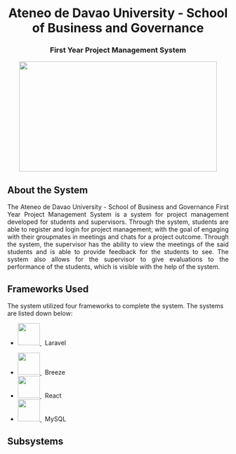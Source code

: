 <h1 align="center">
  <br>
	Ateneo de Davao University - School of Business and Governance
</h1>

<h3 align="center">
	First Year Project Management System
  <br>
</h3>

<div align="center">
	<a href="http://sbg.addu.edu.ph">
		<img src="http://sbg.addu.edu.ph/wp-content/uploads/2020/06/download_sbg_ADDU_logo_condensed_fullcolor.jpg" width="450" height="250">
	</a>
</div>

## About the System

<div align="justify">
	The Ateneo de Davao University - School of Business and Governance First Year Project Management System is a system for project management developed for students and supervisors. Through the system, students are able to register and login for project management; with the goal of engaging with their groupmates in meetings and chats for a project outcome. Through the system, the supervisor has the ability to view the meetings of the said students and is able to provide feedback for the students to see. The system also allows for the supervisor to give evaluations to the performance of the students, which is visible with the help of the system.
</div>

## Frameworks Used

The system utilized four frameworks to complete the system. The systems are listed down below:

* <p> <a href="https://laravel.com">
		<img src="https://upload.wikimedia.org/wikipedia/commons/thumb/9/9a/Laravel.svg/985px-Laravel.svg.png" width="50" height="50">
	</a>
	&nbsp; Laravel
* <a href="breeze.github.io/doc-js/">
		<img src="https://avatars.githubusercontent.com/u/6954821?s=280&v=4" width="50" height="50">
	</a>
	&nbsp; Breeze
* <a href="https://reactjs.org">
		<img src="https://upload.wikimedia.org/wikipedia/commons/thumb/a/a7/React-icon.svg/1200px-React-icon.svg.png" width="50" height="50">
	</a>
	&nbsp; React
* <a href="https://www.mysql.com">
		<img src="https://cdn-icons-png.flaticon.com/512/5968/5968313.png" width="50" height="50">
	</a>
	&nbsp; MySQL
</p>

## Subsystems
